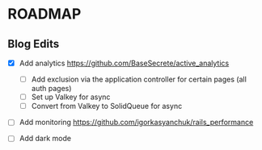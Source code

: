 # ROADMAP

## Blog Edits

- [x] Add analytics <https://github.com/BaseSecrete/active_analytics>
  - [ ] Add exclusion via the application controller for certain pages (all auth pages)
  - [ ] Set up Valkey for async
  - [ ] Convert from Valkey to SolidQueue for async

- [ ] Add monitoring <https://github.com/igorkasyanchuk/rails_performance>

- [ ] Add dark mode
